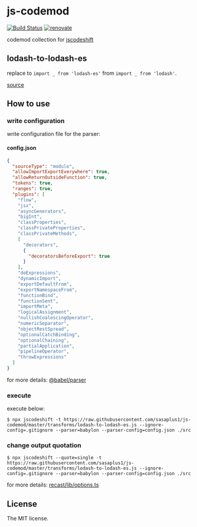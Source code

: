# js-codemod

[![Build Status](https://travis-ci.com/sasaplus1/js-codemod.svg?branch=master)](https://travis-ci.com/sasaplus1/js-codemod)
[![renovate](https://badges.renovateapi.com/github/sasaplus1/js-codemod)](https://renovatebot.com)

codemod collection for [jscodeshift](https://github.com/facebook/jscodeshift)

## lodash-to-lodash-es

replace to `import _ from 'lodash-es'` from `import _ from 'lodash'`.

[source](transforms/lodash-to-lodash-es.js)

## How to use

### write configuration

write configuration file for the parser:

#### config.json

```json
{
  "sourceType": "module",
  "allowImportExportEverywhere": true,
  "allowReturnOutsideFunction": true,
  "tokens": true,
  "ranges": true,
  "plugins": [
    "flow",
    "jsx",
    "asyncGenerators",
    "bigInt",
    "classProperties",
    "classPrivateProperties",
    "classPrivateMethods",
    [
      "decorators",
      {
        "decoratorsBeforeExport": true
      }
    ],
    "doExpressions",
    "dynamicImport",
    "exportDefaultFrom",
    "exportNamespaceFrom",
    "functionBind",
    "functionSent",
    "importMeta",
    "logicalAssignment",
    "nullishCoalescingOperator",
    "numericSeparator",
    "objectRestSpread",
    "optionalCatchBinding",
    "optionalChaining",
    "partialApplication",
    "pipelineOperator",
    "throwExpressions"
  ]
}
```

for more details: [@babel/parser](https://babeljs.io/docs/en/babel-parser)

### execute

execute below:

```console
$ npx jscodeshift -t https://raw.githubusercontent.com/sasaplus1/js-codemod/master/transforms/lodash-to-lodash-es.js --ignore-config=.gitignore --parser=babylon --parser-config=config.json ./src
```

### change output quotation

```console
$ npx jscodeshift --quote=single -t https://raw.githubusercontent.com/sasaplus1/js-codemod/master/transforms/lodash-to-lodash-es.js --ignore-config=.gitignore --parser=babylon --parser-config=config.json ./src
```

for more details: [recast/lib/options.ts](https://github.com/benjamn/recast/blob/master/lib/options.ts)

## License

The MIT license.
